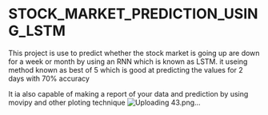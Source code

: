 # STOCK_MARKET_PREDICTION_USING_LSTM
This project is use to predict whether the stock market is going up are down for a week or month by using an RNN which is known as LSTM. it useing method known as best of 5 which is good at predicting the values for 2 days with 70% accuracy

It ia also capable of making a report of your data and prediction by using movipy and other ploting technique 
![Uploading 43.png…]()
